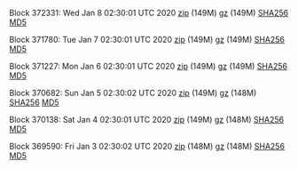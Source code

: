 Block 372331: Wed Jan  8 02:30:01 UTC 2020 [zip](https://files.01coin.io/mainnet/2020-01-08/bootstrap.dat.zip) (149M) [gz](https://files.01coin.io/mainnet/2020-01-08/bootstrap.dat.tar.gz) (149M) [SHA256](https://files.01coin.io/mainnet/2020-01-08/sha256.txt) [MD5](https://files.01coin.io/mainnet/2020-01-08/md5.txt)

Block 371780: Tue Jan  7 02:30:01 UTC 2020 [zip](https://files.01coin.io/mainnet/2020-01-07/bootstrap.dat.zip) (149M) [gz](https://files.01coin.io/mainnet/2020-01-07/bootstrap.dat.tar.gz) (149M) [SHA256](https://files.01coin.io/mainnet/2020-01-07/sha256.txt) [MD5](https://files.01coin.io/mainnet/2020-01-07/md5.txt)

Block 371227: Mon Jan  6 02:30:01 UTC 2020 [zip](https://files.01coin.io/mainnet/2020-01-06/bootstrap.dat.zip) (149M) [gz](https://files.01coin.io/mainnet/2020-01-06/bootstrap.dat.tar.gz) (149M) [SHA256](https://files.01coin.io/mainnet/2020-01-06/sha256.txt) [MD5](https://files.01coin.io/mainnet/2020-01-06/md5.txt)

Block 370682: Sun Jan  5 02:30:02 UTC 2020 [zip](https://files.01coin.io/mainnet/2020-01-05/bootstrap.dat.zip) (149M) [gz](https://files.01coin.io/mainnet/2020-01-05/bootstrap.dat.tar.gz) (148M) [SHA256](https://files.01coin.io/mainnet/2020-01-05/sha256.txt) [MD5](https://files.01coin.io/mainnet/2020-01-05/md5.txt)

Block 370138: Sat Jan  4 02:30:01 UTC 2020 [zip](https://files.01coin.io/mainnet/2020-01-04/bootstrap.dat.zip) (149M) [gz](https://files.01coin.io/mainnet/2020-01-04/bootstrap.dat.tar.gz) (148M) [SHA256](https://files.01coin.io/mainnet/2020-01-04/sha256.txt) [MD5](https://files.01coin.io/mainnet/2020-01-04/md5.txt)

Block 369590: Fri Jan  3 02:30:02 UTC 2020 [zip](https://files.01coin.io/mainnet/2020-01-03/bootstrap.dat.zip) (148M) [gz](https://files.01coin.io/mainnet/2020-01-03/bootstrap.dat.tar.gz) (148M) [SHA256](https://files.01coin.io/mainnet/2020-01-03/sha256.txt) [MD5](https://files.01coin.io/mainnet/2020-01-03/md5.txt)

